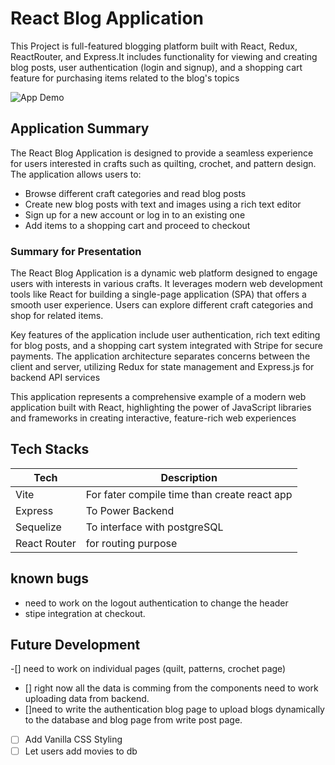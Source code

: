 # React Blog Application

This Project is full-featured blogging platform built with React, Redux, ReactRouter, and Express.It includes functionality for viewing and creating blog posts, user authentication (login and signup), and a shopping cart feature for purchasing items related to the blog's topics

![App Demo](./Animation.gif)

## Application Summary

The React Blog Application is designed to provide a seamless experience for users interested in crafts such as quilting, crochet, and pattern design. The application allows users to:

- Browse different craft categories and read blog posts
- Create new blog posts with text and images using a rich text editor
- Sign up for a new account or log in to an existing one
- Add items to a shopping cart and proceed to checkout

### Summary for Presentation

The React Blog Application is a dynamic web platform designed to engage users with interests in various crafts. It leverages modern web development tools like React for building a single-page application (SPA) that offers a smooth user experience. Users can explore different craft categories and shop for related items.

Key features of the application include user authentication, rich text editing for blog posts, and a shopping cart system integrated with Stripe for secure payments. The application architecture separates concerns between the client and server, utilizing Redux for state management and Express.js for backend API services

This application represents a comprehensive example of a modern web application built with React, highlighting the power of JavaScript libraries and frameworks in creating interactive, feature-rich web experiences

## Tech Stacks

| Tech         | Description                                  |
| ------------ | -------------------------------------------- |
| Vite         | For fater compile time than create react app |
| Express      | To Power Backend                             |
| Sequelize    | To interface with postgreSQL                 |
| React Router | for routing purpose                          |

## known bugs

- need to work on the logout authentication to change the header
- stipe integration at checkout.

## Future Development

-[] need to work on individual pages (quilt, patterns, crochet page)

- [] right now all the data is comming from the components need to work uploading data from backend.
- []need to write the authentication blog page to upload blogs dynamically to the database and blog page from write post page.

- [ ] Add Vanilla CSS Styling
- [ ] Let users add movies to db
